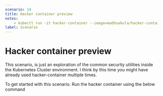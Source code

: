 ```yaml
---
scenario: 14
title: Hacker container preview
notes:
    - kubectl run -it hacker-container --image=madhuakula/hacker-container -- sh
label: Scenario
---
```


# Hacker container preview

This scenario, is just an exploration of the common security utilities inside the Kubernetes Cluster environment. I think by this time you might have already used hacker-container multiple times.

To get started with this scenario. Run the hacker container using the below command 
